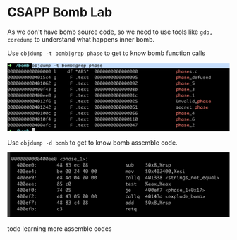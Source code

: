 # CSAPP Bomb Lab 


As we don't have bomb source code, so we need to use tools like `gdb, coredump` to understand what happens inner bomb. 

Use `objdump -t bomb|grep phase` to get to know bomb function calls 

![](./bomb-objdump-grep.png)

Use `objdump -d bomb` to get to know bomb assemble code. 

![](./objdump-ass-code.png)

todo learning more assemble codes

